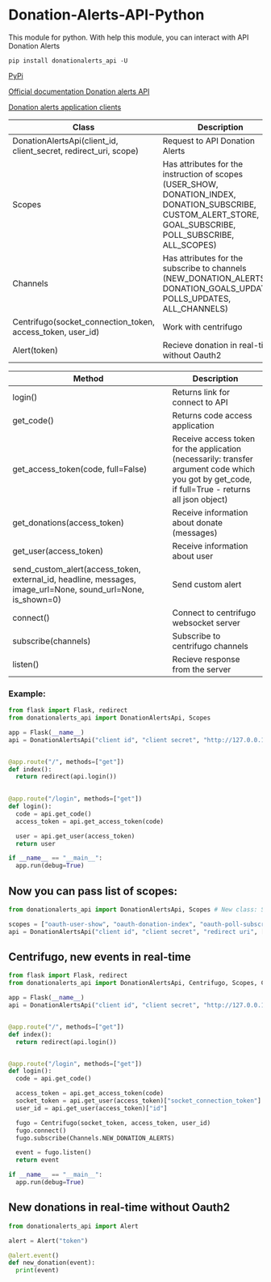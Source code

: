# Donation-Alerts-API-Python
This module for python. With help this module, you can interact with API Donation Alerts

    pip install donationalerts_api -U

[PyPi](https://pypi.org/project/donationalerts-api/)

[Official documentation Donation alerts API](https://www.donationalerts.com/apidoc)

[Donation alerts application clients](https://www.donationalerts.com/application/clients)


|Class|Description|
|----------|-----------|
|DonationAlertsApi(client_id, client_secret, redirect_uri, scope)|Request to API Donation Alerts|
|Scopes|Has attributes for the instruction of scopes (USER_SHOW, DONATION_INDEX, DONATION_SUBSCRIBE, CUSTOM_ALERT_STORE, GOAL_SUBSCRIBE, POLL_SUBSCRIBE, ALL_SCOPES)|
|Channels|Has attributes for the subscribe to channels (NEW_DONATION_ALERTS, DONATION_GOALS_UPDATES, POLLS_UPDATES, ALL_CHANNELS)|
|Centrifugo(socket_connection_token, access_token, user_id)|Work with centrifugo|
|Alert(token)|Recieve donation in real-time without Oauth2|

|Method|Description|
|------|-----------|
|login()|Returns link for connect to API|
|get_code()|Returns code access application|
|get_access_token(code, full=False)|Receive access token for the application (necessarily: transfer argument code which you got by get_code, if full=True - returns all json object)|
|get_donations(access_token)|Receive information about donate (messages)|
|get_user(access_token)|Receive information about user|
|send_custom_alert(access_token, external_id, headline, messages, image_url=None, sound_url=None, is_shown=0)|Send custom alert|
|connect()|Connect to centrifugo websocket server|
|subscribe(channels)|Subscribe to centrifugo channels|
|listen()|Recieve response from the server|


### Example:
```py
from flask import Flask, redirect
from donationalerts_api import DonationAlertsApi, Scopes

app = Flask(__name__)
api = DonationAlertsApi("client id", "client secret", "http://127.0.0.1:5000/login", Scopes.ALL_SCOPES)


@app.route("/", methods=["get"])
def index():
  return redirect(api.login())
  

@app.route("/login", methods=["get"])
def login():
  code = api.get_code()
  access_token = api.get_access_token(code)

  user = api.get_user(access_token)
  return user

if __name__ == "__main__":
  app.run(debug=True)
```

## Now you can pass list of scopes:

```py
from donationalerts_api import DonationAlertsApi, Scopes # New class: Scopes

scopes = ["oauth-user-show", "oauth-donation-index", "oauth-poll-subscribe"] # Also right variant
api = DonationAlertsApi("client id", "client secret", "redirect uri", [Scopes.USER_SHOW, Scopes.DONATION_INDEX]) # Or you can pass all scopes: Scopes.ALL_SCOPES
```

## Centrifugo, new events in real-time

```py
from flask import Flask, redirect
from donationalerts_api import DonationAlertsApi, Centrifugo, Scopes, Channels

app = Flask(__name__)
api = DonationAlertsApi("client id", "client secret", "http://127.0.0.1:5000/login", Scopes.ALL_SCOPES)


@app.route("/", methods=["get"])
def index():
  return redirect(api.login())


@app.route("/login", methods=["get"])
def login():
  code = api.get_code()

  access_token = api.get_access_token(code)
  socket_token = api.get_user(access_token)["socket_connection_token"]
  user_id = api.get_user(access_token)["id"]

  fugo = Centrifugo(socket_token, access_token, user_id)
  fugo.connect()
  fugo.subscribe(Channels.NEW_DONATION_ALERTS)

  event = fugo.listen()
  return event

if __name__ == "__main__":
  app.run(debug=True)
```

## New donations in real-time without Oauth2



```py
from donationalerts_api import Alert

alert = Alert("token")

@alert.event()
def new_donation(event):
  print(event)
```

